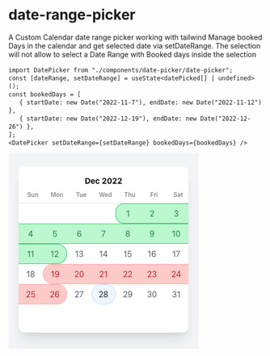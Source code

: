 # date-range-picker

A Custom Calendar date range picker working with tailwind
Manage booked Days in the calendar and get selected date via setDateRange.
The selection will not allow to select a Date Range with Booked days inside the selection

```
import DatePicker from "./components/date-picker/date-picker";
const [dateRange, setDateRange] = useState<datePicked[] | undefined>();
const bookedDays = [
   { startDate: new Date("2022-11-7"), endDate: new Date("2022-11-12") },
   { startDate: new Date("2022-12-19"), endDate: new Date("2022-12-26") },
];
<DatePicker setDateRange={setDateRange} bookedDays={bookedDays} />
```

![alt text](./public/preview.jpg)

